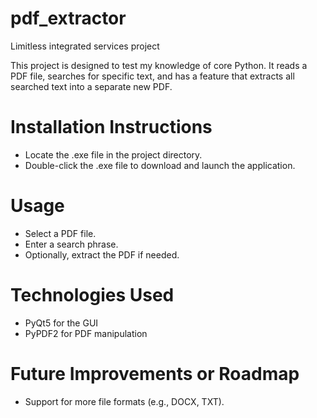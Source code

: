 # pdf_extractor
Limitless integrated services project

This project is designed to test my knowledge of core Python. It reads a PDF file, searches for specific text, and has a feature that extracts all searched text into a separate new PDF.

# Installation Instructions
- Locate the .exe file in the project directory.
- Double-click the .exe file to download and launch the application.

# Usage
- Select a PDF file.
- Enter a search phrase.
- Optionally, extract the PDF if needed.

# Technologies Used
- PyQt5 for the GUI
- PyPDF2 for PDF manipulation

# Future Improvements or Roadmap
- Support for more file formats (e.g., DOCX, TXT).
